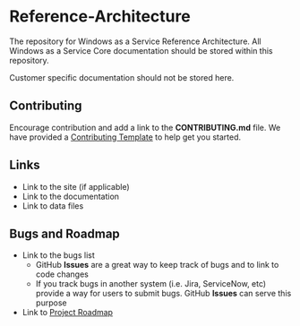 # Reference-Architecture

The repository for Windows as a Service Reference Architecture. All Windows as a Service Core documentation should be stored within this repository.

Customer specific documentation should not be stored here.

## Contributing

Encourage contribution and add a link to the **CONTRIBUTING.md** file. We have
provided a [Contributing Template](template.CONTRIBUTING.md) to help get you
started.


## Links

* Link to the site (if applicable)
* Link to the documentation
* Link to data files

## Bugs and Roadmap

* Link to the bugs list
    * GitHub **Issues** are a great way to keep track of bugs and to link to
      code changes
    * If you track bugs in another system (i.e. Jira, ServiceNow, etc) provide
      a way for users to submit bugs. GitHub **Issues** can serve this purpose
* Link to [Project Roadmap](guideline.roadmap.md)


